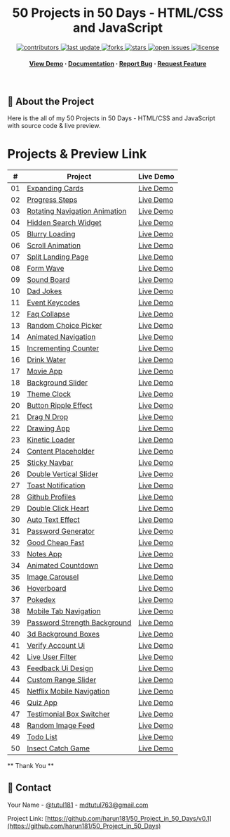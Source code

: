 <div align="center">
  <h1>50 Projects in 50 Days - HTML/CSS and JavaScript</h1>

<!-- Badges -->
<p>
  <a href="https://github.com/harun181/50_Project_in_50_Days/graphs/contributors">
    <img src="https://img.shields.io/github/contributors/Louis3797/awesome-readme-template" alt="contributors" />
  </a>
  <a href="https://github.com/harun181/50_Project_in_50_Days/graphs/commit-activity">
    <img src="https://img.shields.io/github/last-commit/Louis3797/awesome-readme-template" alt="last update" />
  </a>
  <a href="https://github.com/harun181/50_Project_in_50_Days/network/members">
    <img src="https://img.shields.io/github/forks/Louis3797/awesome-readme-template" alt="forks" />
  </a>
  <a href="https://github.com/harun181/50_Project_in_50_Days/stargazers">
    <img src="https://img.shields.io/github/stars/Louis3797/awesome-readme-template" alt="stars" />
  </a>
  <a href="https://github.com/harun181/50_Project_in_50_Days/issues/">
    <img src="https://img.shields.io/github/issues/Louis3797/awesome-readme-template" alt="open issues" />
  </a>
  <a href="https://github.com/harun181/50_Project_in_50_Days/blob/master/LICENSE">
    <img src="https://img.shields.io/github/license/Louis3797/awesome-readme-template.svg" alt="license" />
  </a>
</p>

<h4>
    <a href="https://github.com/harun181/50_Project_in_50_Days/">View Demo</a>
  <span> · </span>
    <a href="https://github.com/harun181/50_Project_in_50_Days/">Documentation</a>
  <span> · </span>
    <a href="https://github.com/harun181/50_Project_in_50_Days/issues/">Report Bug</a>
  <span> · </span>
    <a href="https://github.com/harun181/50_Project_in_50_Days/issues/">Request Feature</a>
  </h4>
</div>

<br />

<!-- About the Project -->

## :star2: About the Project

Here is the all of my 50 Projects in 50 Days - HTML/CSS and JavaScript with source code & live preview.

# Projects & Preview Link

|  #  | Project                                                                                                                   | Live Demo                                                                              |
| :-: | ------------------------------------------------------------------------------------------------------------------------- | -------------------------------------------------------------------------------------- |
| 01  | [Expanding Cards](https://github.com/harun181/50_Project_in_50_Days/tree/main/01.%20Expanding%20Cards)                    | [Live Demo](https://harun181.github.io/50_Project_in_50_Days/01.%20Expanding%20Cards/) |
| 02  | [Progress Steps](https://github.com/bradtraversy/50projects50days/tree/master/progress-steps)                             | [Live Demo](https://50projects50days.com/projects/progress-steps/)                     |
| 03  | [Rotating Navigation Animation](https://github.com/bradtraversy/50projects50days/tree/master/rotating-nav-animation)      | [Live Demo](https://50projects50days.com/projects/rotating-navigation-animation/)      |
| 04  | [Hidden Search Widget](https://github.com/bradtraversy/50projects50days/tree/master/hidden-search)                        | [Live Demo](https://50projects50days.com/projects/hidden-search-widget/)               |
| 05  | [Blurry Loading](https://github.com/bradtraversy/50projects50days/tree/master/blurry-loading)                             | [Live Demo](https://50projects50days.com/projects/blurry-loading/)                     |
| 06  | [Scroll Animation](https://github.com/bradtraversy/50projects50days/tree/master/scroll-animation)                         | [Live Demo](https://50projects50days.com/projects/scroll-animation/)                   |
| 07  | [Split Landing Page](https://github.com/bradtraversy/50projects50days/tree/master/split-landing-page)                     | [Live Demo](https://50projects50days.com/projects/split-landing-page/)                 |
| 08  | [Form Wave](https://github.com/bradtraversy/50projects50days/tree/master/form-input-wave)                                 | [Live Demo](https://50projects50days.com/projects/form-wave/)                          |
| 09  | [Sound Board](https://github.com/bradtraversy/50projects50days/tree/master/sound-board)                                   | [Live Demo](https://50projects50days.com/projects/sound-board/)                        |
| 10  | [Dad Jokes](https://github.com/bradtraversy/50projects50days/tree/master/dad-jokes)                                       | [Live Demo](https://50projects50days.com/projects/dad-jokes/)                          |
| 11  | [Event Keycodes](https://github.com/bradtraversy/50projects50days/tree/master/event-keycodes)                             | [Live Demo](https://50projects50days.com/projects/event-keycodes/)                     |
| 12  | [Faq Collapse](https://github.com/bradtraversy/50projects50days/tree/master/faq-collapse)                                 | [Live Demo](https://50projects50days.com/projects/faq-collapse/)                       |
| 13  | [Random Choice Picker](https://github.com/bradtraversy/50projects50days/tree/master/random-choice-picker)                 | [Live Demo](https://50projects50days.com/projects/random-choice-picker/)               |
| 14  | [Animated Navigation](https://github.com/bradtraversy/50projects50days/tree/master/animated-navigation)                   | [Live Demo](https://50projects50days.com/projects/animated-navigation/)                |
| 15  | [Incrementing Counter](https://github.com/bradtraversy/50projects50days/tree/master/incrementing-counter)                 | [Live Demo](https://50projects50days.com/projects/incrementing-counter/)               |
| 16  | [Drink Water](https://github.com/bradtraversy/50projects50days/tree/master/drink-water)                                   | [Live Demo](https://50projects50days.com/projects/drink-water/)                        |
| 17  | [Movie App](https://github.com/bradtraversy/50projects50days/tree/master/movie-app)                                       | [Live Demo](https://50projects50days.com/projects/movie-app/)                          |
| 18  | [Background Slider](https://github.com/bradtraversy/50projects50days/tree/master/background-slider)                       | [Live Demo](https://50projects50days.com/projects/background-slider/)                  |
| 19  | [Theme Clock](https://github.com/bradtraversy/50projects50days/tree/master/theme-clock)                                   | [Live Demo](https://50projects50days.com/projects/theme-clock/)                        |
| 20  | [Button Ripple Effect](https://github.com/bradtraversy/50projects50days/tree/master/button-ripple-effect)                 | [Live Demo](https://50projects50days.com/projects/button-ripple-effect/)               |
| 21  | [Drag N Drop](https://github.com/bradtraversy/50projects50days/tree/master/drag-n-drop)                                   | [Live Demo](https://50projects50days.com/projects/drag-n-drop/)                        |
| 22  | [Drawing App](https://github.com/bradtraversy/50projects50days/tree/master/drawing-app)                                   | [Live Demo](https://50projects50days.com/projects/drawing-app/)                        |
| 23  | [Kinetic Loader](https://github.com/bradtraversy/50projects50days/tree/master/kinetic-loader)                             | [Live Demo](https://50projects50days.com/projects/kinetic-loader/)                     |
| 24  | [Content Placeholder](https://github.com/bradtraversy/50projects50days/tree/master/content-placeholder)                   | [Live Demo](https://50projects50days.com/projects/content-placeholder/)                |
| 25  | [Sticky Navbar](https://github.com/bradtraversy/50projects50days/tree/master/sticky-navigation)                           | [Live Demo](https://50projects50days.com/projects/sticky-navbar/)                      |
| 26  | [Double Vertical Slider](https://github.com/bradtraversy/50projects50days/tree/master/double-vertical-slider)             | [Live Demo](https://50projects50days.com/projects/double-vertical-slider/)             |
| 27  | [Toast Notification](https://github.com/bradtraversy/50projects50days/tree/master/toast-notification)                     | [Live Demo](https://50projects50days.com/projects/toast-notification/)                 |
| 28  | [Github Profiles](https://github.com/bradtraversy/50projects50days/tree/master/github-profiles)                           | [Live Demo](https://50projects50days.com/projects/github-profiles/)                    |
| 29  | [Double Click Heart](https://github.com/bradtraversy/50projects50days/tree/master/double-click-heart)                     | [Live Demo](https://50projects50days.com/projects/double-click-heart/)                 |
| 30  | [Auto Text Effect](https://github.com/bradtraversy/50projects50days/tree/master/auto-text-effect)                         | [Live Demo](https://50projects50days.com/projects/auto-text-effect/)                   |
| 31  | [Password Generator](https://github.com/bradtraversy/50projects50days/tree/master/password-generator)                     | [Live Demo](https://50projects50days.com/projects/password-generator/)                 |
| 32  | [Good Cheap Fast](https://github.com/bradtraversy/50projects50days/tree/master/good-cheap-fast)                           | [Live Demo](https://50projects50days.com/projects/good-cheap-fast/)                    |
| 33  | [Notes App](https://github.com/bradtraversy/50projects50days/tree/master/notes-app)                                       | [Live Demo](https://50projects50days.com/projects/notes-app/)                          |
| 34  | [Animated Countdown](https://github.com/bradtraversy/50projects50days/tree/master/animated-countdown)                     | [Live Demo](https://50projects50days.com/projects/animated-countdown/)                 |
| 35  | [Image Carousel](https://github.com/bradtraversy/50projects50days/tree/master/image-carousel)                             | [Live Demo](https://50projects50days.com/projects/image-carousel/)                     |
| 36  | [Hoverboard](https://github.com/bradtraversy/50projects50days/tree/master/hoverboard)                                     | [Live Demo](https://50projects50days.com/projects/hoverboard/)                         |
| 37  | [Pokedex](https://github.com/bradtraversy/50projects50days/tree/master/pokedex)                                           | [Live Demo](https://50projects50days.com/projects/pokedex/)                            |
| 38  | [Mobile Tab Navigation](https://github.com/bradtraversy/50projects50days/tree/master/mobile-tab-navigation)               | [Live Demo](https://50projects50days.com/projects/mobile-tab-navigation/)              |
| 39  | [Password Strength Background](https://github.com/bradtraversy/50projects50days/tree/master/password-strength-background) | [Live Demo](https://50projects50days.com/projects/password-strength-background/)       |
| 40  | [3d Background Boxes](https://github.com/bradtraversy/50projects50days/tree/master/3d-boxes-background)                   | [Live Demo](https://50projects50days.com/projects/3d-background-boxes/)                |
| 41  | [Verify Account Ui](https://github.com/bradtraversy/50projects50days/tree/master/verify-account-ui)                       | [Live Demo](https://50projects50days.com/projects/verify-account-ui/)                  |
| 42  | [Live User Filter](https://github.com/bradtraversy/50projects50days/tree/master/live-user-filter)                         | [Live Demo](https://50projects50days.com/projects/live-user-filter/)                   |
| 43  | [Feedback Ui Design](https://github.com/bradtraversy/50projects50days/tree/master/feedback-ui-design)                     | [Live Demo](https://50projects50days.com/projects/feedback-ui-design/)                 |
| 44  | [Custom Range Slider](https://github.com/bradtraversy/50projects50days/tree/master/custom-range-slider)                   | [Live Demo](https://50projects50days.com/projects/custom-range-slider/)                |
| 45  | [Netflix Mobile Navigation](https://github.com/bradtraversy/50projects50days/tree/master/netflix-mobile-navigation)       | [Live Demo](https://50projects50days.com/projects/netflix-mobile-navigation/)          |
| 46  | [Quiz App](https://github.com/bradtraversy/50projects50days/tree/master/quiz-app)                                         | [Live Demo](https://50projects50days.com/projects/quiz-app/)                           |
| 47  | [Testimonial Box Switcher](https://github.com/bradtraversy/50projects50days/tree/master/testimonial-box-switcher)         | [Live Demo](https://50projects50days.com/projects/testimonial-box-switcher/)           |
| 48  | [Random Image Feed](https://github.com/bradtraversy/50projects50days/tree/master/random-image-generator)                  | [Live Demo](https://50projects50days.com/projects/random-image-feed/)                  |
| 49  | [Todo List](https://github.com/bradtraversy/50projects50days/tree/master/todo-list)                                       | [Live Demo](https://50projects50days.com/projects/todo-list/)                          |
| 50  | [Insect Catch Game](https://github.com/bradtraversy/50projects50days/tree/master/insect-catch-game)                       | [Live Demo](https://50projects50days.com/projects/insect-catch-game/)                  |

** Thank You **

<!-- Contact -->

## :handshake: Contact

Your Name - [@tutul181](https://twitter.com/tutul181) - mdtutul763@gmail.com

Project Link: [https://github.com/harun181/50_Project_in_50_Days/v0.1](https://github.com/harun181/50_Project_in_50_Days)

